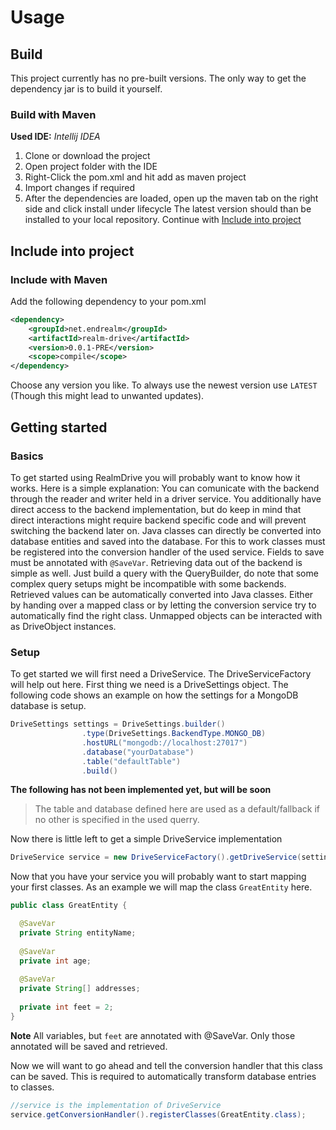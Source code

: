 # Usage
## Build
This project currently has no pre-built versions. The only way to get the dependency jar is to build it yourself.
### Build with Maven
**Used IDE:** *Intellij IDEA*
1. Clone or download the project
2. Open project folder with the IDE
3. Right-Click the pom.xml and hit add as maven project
4. Import changes if required
5. After the dependencies are loaded, open up the maven tab on the right side and click install under lifecycle
The latest version should than be installed to your local repository. Continue with [Include into project](https://github.com/endrealm/RealmDrive/blob/master/docs/usage.md#include-into-project)

## Include into project
### Include with Maven

Add the following dependency to your pom.xml
```xml
<dependency>
    <groupId>net.endrealm</groupId>
    <artifactId>realm-drive</artifactId>
    <version>0.0.1-PRE</version>
    <scope>compile</scope>
</dependency>
```
Choose any version you like. To always use the newest version use `LATEST` (Though this might lead to unwanted updates).

## Getting started

### Basics
To get started using RealmDrive you will probably want to know how it works. Here is a simple explanation:
You can comunicate with the backend through the reader and writer held in a driver service. You additionally have direct access to the backend implementation, but do keep in mind that direct interactions might require backend specific code and will prevent switching the backend later on. Java classes can directly be converted into database entities and saved into the database. For this to work classes must be registered into the conversion handler of the used service. Fields to save must be annotated with `@SaveVar`. Retrieving data out of the backend is simple as well. Just build a query with the QueryBuilder, do note that some complex query setups might be incompatible with some backends. Retrieved values can be automatically converted into Java classes. Either by handing over a mapped class or by letting the conversion service try to automatically find the right class. Unmapped objects can be interacted with as DriveObject instances.

### Setup
To get started we will first need a DriveService. The DriveServiceFactory will help out here. First thing we need is a DriveSettings object. The following code shows an example on how the settings for a MongoDB database is setup.
```java
DriveSettings settings = DriveSettings.builder()
                .type(DriveSettings.BackendType.MONGO_DB)
                .hostURL("mongodb://localhost:27017")
                .database("yourDatabase")
                .table("defaultTable")
                .build()
```
**The following has not been implemented yet, but will be soon**
> The table and database defined here are used as a default/fallback if no other is specified in the used querry.

Now there is little left to get a simple DriveService implementation
```java
DriveService service = new DriveServiceFactory().getDriveService(settings);
```
Now that you have your service you will probably want to start mapping your first classes. As an example we will map the class `GreatEntity` here.
```java
public class GreatEntity {

  @SaveVar
  private String entityName;
  
  @SaveVar
  private int age;
  
  @SaveVar
  private String[] addresses;
  
  private int feet = 2;
}
```
**Note** All variables, but `feet` are annotated with @SaveVar. Only those annotated will be saved and retrieved.

Now we will want to go ahead and tell the conversion handler that this class can be saved. This is required to automatically transform database entries to classes.
```java
//service is the implementation of DriveService
service.getConversionHandler().registerClasses(GreatEntity.class);
```
